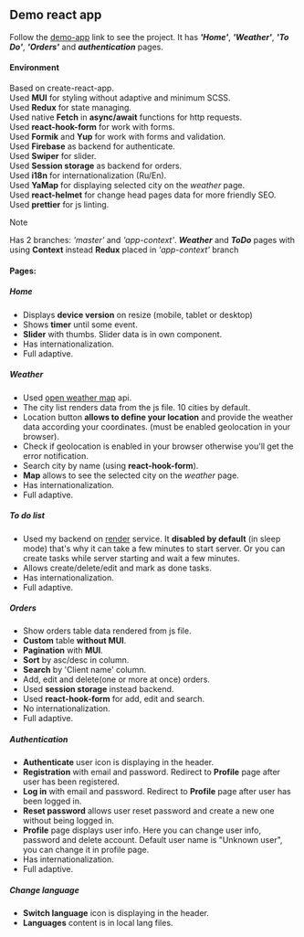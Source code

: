 ## Demo react app

Follow the [demo-app](https://abuldakov10.github.io/demo-react/#/ru) 
link to see the project. It has _**'Home'**_, _**'Weather'**_,
 _**'To Do'**_, _**'Orders'**_ and _**authentication**_ pages.

#### Environment
Based on create-react-app.\
Used **MUI** for styling without adaptive and minimum SCSS.\
Used **Redux** for state managing.\
Used native **Fetch** in **async/await** functions for http
 requests.\
Used **react-hook-form** for work with forms.\
Used **Formik** and **Yup** for work with forms and validation.\
Used **Firebase** as backend for authenticate.\
Used **Swiper** for slider.\
Used **Session storage** as backend for orders.\
Used **i18n** for internationalization (Ru/En).\
Used **YaMap** for displaying selected city on the _weather_ page.\
Used **react-helmet** for change head pages data for more 
friendly SEO.\
Used **prettier** for js linting.

> [!NOTE]
> Has 2 branches: _'master'_ and _'app-context'_.
  _**Weather**_ and _**ToDo**_ pages with using 
  **Context** instead **Redux** placed in 
  _'app-context'_ branch

#### Pages:
##### Home
- Displays **device version** on resize (mobile, tablet or desktop)
- Shows **timer** until some event.
- **Slider** with thumbs. Slider data is in own component.
- Has internationalization.
- Full adaptive.

##### Weather
- Used [open weather map](https://openweathermap.org/) api.
- The city list renders data from the js file. 10 cities by default.
- Location button **allows to define your location** and provide
the weather data according your coordinates. (must be enabled
 geolocation in your browser).
- Check if geolocation is enabled in your browser otherwise
you'll get the error notification.
- Search city by name (using **react-hook-form**).
- **Map** allows to see the selected city on the _weather_ page.
- Has internationalization.
- Full adaptive.

##### To do list
- Used my backend on [render](https://render.com/) service.
It **disabled by default** (in sleep mode) that's why it 
can take a few minutes to start server. Or you can 
create tasks while server starting and wait a few minutes.
- Allows create/delete/edit and mark as done tasks.
- Has internationalization.
- Full adaptive.

##### Orders
- Show orders table data rendered from js file.
- **Custom** table **without MUI**.
- **Pagination** with **MUI**.
- **Sort** by asc/desc in column.
- **Search** by 'Client name' column.
- Add, edit and delete(one or more at once) orders.
- Used **session storage** instead backend.
- Used **react-hook-form** for add, edit and search.
- No internationalization.
- Full adaptive.

##### Authentication
- **Authenticate** user icon is displaying in the header.
- **Registration** with email and password. Redirect 
to **Profile** page after user has been registered.
- **Log in** with email and password. Redirect 
to **Profile** page after user has been logged in.
- **Reset password** allows user reset password and
create a new one without being logged in.
- **Profile** page displays user info. Here you can change
 user info, password and delete account. Default user name is
"Unknown user", you can change it in profile page.
- Has internationalization.
- Full adaptive.

##### Change language
- **Switch language** icon is displaying in the 
header.
- **Languages** content is in local lang files.
